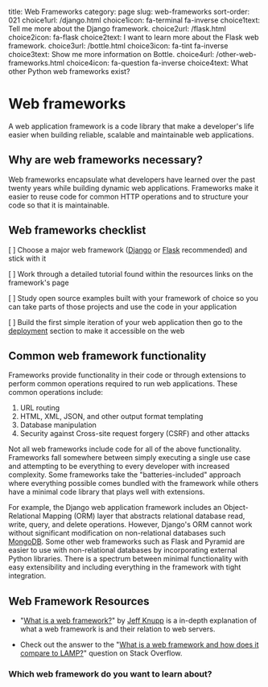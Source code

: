 title: Web Frameworks
category: page
slug: web-frameworks
sort-order: 021
choice1url: /django.html
choice1icon: fa-terminal fa-inverse
choice1text: Tell me more about the Django framework.
choice2url: /flask.html
choice2icon: fa-flask
choice2text: I want to learn more about the Flask web framework.
choice3url: /bottle.html
choice3icon: fa-tint fa-inverse
choice3text: Show me more information on Bottle.
choice4url: /other-web-frameworks.html
choice4icon: fa-question fa-inverse
choice4text: What other Python web frameworks exist?


# Web frameworks
A web application framework is a code library that make a developer's life
easier when building reliable, scalable and maintainable web applications.


## Why are web frameworks necessary?
Web frameworks encapsulate what developers have learned over the past twenty
years while building dynamic web applications. Frameworks make it easier
to reuse code for common HTTP operations and to structure your code so that 
it is maintainable.

## Web frameworks checklist
[ ] Choose a major web framework ([Django](/django.html) or 
    [Flask](/flask.html) recommended) and stick with it

[ ] Work through a detailed tutorial found within the resources links on the
    framework's page

[ ] Study open source examples built with your framework of choice so you can 
    take parts of those projects and use the code in your application

[ ] Build the first simple iteration of your web application then go to
    the [deployment](/deployment.html) section to make it accessible on the 
    web


## Common web framework functionality
Frameworks provide functionality in their code or through extensions to 
perform common operations required to run web applications. These common 
operations include:

1. URL routing
2. HTML, XML, JSON, and other output format templating
3. Database manipulation
4. Security against Cross-site request forgery (CSRF) and other attacks

Not all web frameworks include code for all of the above 
functionality. Frameworks fall somewhere between simply executing a 
single use case and attempting to be everything to every developer with
increased complexity. Some frameworks take the "batteries-included" approach 
where everything possible comes bundled with the framework while others 
have a minimal code library that plays well with extensions.

For example, the Django web application framework includes an 
Object-Relational Mapping (ORM) layer that abstracts relational database 
read, write, query, and delete operations. However, Django's ORM
cannot work without significant modification on non-relational databases such 
[MongoDB](http://www.mongodb.org/).
Some other web frameworks such as Flask and Pyramid are easier to
use with non-relational databases by incorporating external Python libraries.
There is a spectrum between minimal functionality with easy extensibility and
including everything in the framework with tight integration.


## Web Framework Resources
* "[What is a web framework?](http://www.jeffknupp.com/blog/2014/03/03/what-is-a-web-framework/)"
  by [Jeff Knupp](https://twitter.com/jeffknupp)
  is a in-depth explanation of what a web framework is and their relation
  to web servers.

* Check out the answer to the 
  "[What is a web framework and how does it compare to LAMP?](http://stackoverflow.com/questions/4507506/what-is-a-web-framework-how-does-it-compare-with-lamp)"
  question on Stack Overflow.


### Which web framework do you want to learn about?
